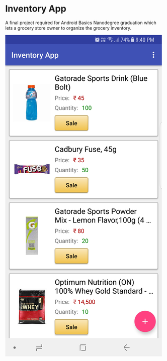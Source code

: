 # Inventory App

A final project required for Android Basics Nanodegree graduation which lets a grocery store owner to organize the grocery inventory.

![Screenshot](https://raw.githubusercontent.com/hrishikesh-kadam/inventory-app/master/screenshots/Screenshot_inventory_App.jpg)